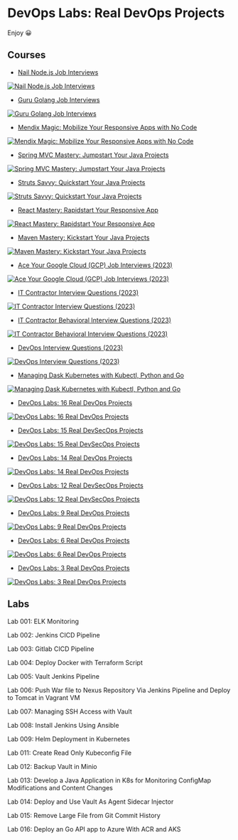 # DevOps Labs: Real DevOps Projects

Enjoy 😀

## Courses

<!-- - [Ace Angular Job Interviews](https://www.udemy.com/course/ace-angular)

<a href="https://www.udemy.com/course/ace-angular">![Ace Angular Job Interviews](image/course_logo_angular.jpg)</a> -->

- [Nail Node.js Job Interviews](https://www.udemy.com/course/nail-nodejs)

<a href="https://www.udemy.com/course/nail-nodejs">![Nail Node.js Job Interviews](image/course_logo_nodejs.png)</a>

- [Guru Golang Job Interviews](https://www.udemy.com/course/guru-golang/)

<a href="https://www.udemy.com/course/guru-golang/">![Guru Golang Job Interviews](image/course_logo_go.jpg)</a>

- [Mendix Magic: Mobilize Your Responsive Apps with No Code](https://www.udemy.com/course/mendix-magic/)

<a href="https://www.udemy.com/course/mendix-magic/">![Mendix Magic: Mobilize Your Responsive Apps with No Code](image/course_logo_mendix.png)</a>

- [Spring MVC Mastery: Jumpstart Your Java Projects](https://www.udemy.com/course/spring-mvc-mastery-jumpstart-your-java-projects/)

<a href="https://www.udemy.com/course/spring-mvc-mastery-jumpstart-your-java-projects/">![Spring MVC Mastery: Jumpstart Your Java Projects](image/course_logo_spring_mvc.png)</a>

- [Struts Savvy: Quickstart Your Java Projects](https://www.udemy.com/course/struts-savvy-quickstart-your-java-projects/)

<a href="https://www.udemy.com/course/struts-savvy-quickstart-your-java-projects/">![Struts Savvy: Quickstart Your Java Projects](image/course_logo_struts2.jpg)</a>

- [React Mastery: Rapidstart Your Responsive App](https://www.udemy.com/course/react-rapidstart-creating-an-responsive-react-app-in-1-hour)

<a href="https://www.udemy.com/course/react-rapidstart-creating-an-responsive-react-app-in-1-hour">![React Mastery: Rapidstart Your Responsive App](image/course_logo_react.jpg)</a>

- [Maven Mastery: Kickstart Your Java Projects](https://www.udemy.com/course/maven-mastery-kickstart-your-java-projects/)

<a href="https://www.udemy.com/course/maven-mastery-kickstart-your-java-projects/">![Maven Mastery: Kickstart Your Java Projects](image/course_logo_maven.jpg)</a>

- [Ace Your Google Cloud (GCP) Job Interviews (2023)](https://www.udemy.com/course/it-contractor-google-cloud-gcp-interview-questions-20xx)

<a href="https://www.udemy.com/course/it-contractor-google-cloud-gcp-interview-questions-20xx">![Ace Your Google Cloud (GCP) Job Interviews (2023)](image/course_logo_iw_GCP.png)</a>

<!-- - [IT Contractor Angular Interview Questions (2023)](https://www.udemy.com/course/it-contractor-angular-interview-questions-20xx/)

<a href="https://www.udemy.com/course/it-contractor-angular-interview-questions-20xx/">![IT Contractor Angular Interview Questions (2023)](image/course_logo_iw_Angular.jpg)</a>

- [IT Contractor .Net and C# Interview Questions (2023)](https://www.udemy.com/course/it-contractor-net-and-c-interview-questions-20xx)

<a href="https://www.udemy.com/course/it-contractor-net-and-c-interview-questions-20xx">![IT Contractor .Net and C# Interview Questions (2023)](image/course_logo_iw_NetC.png)</a> -->

- [IT Contractor Interview Questions (2023)](https://www.udemy.com/course/it-contractor-interview-questions-20xx)

<a href="https://www.udemy.com/course/it-contractor-interview-questions-20xx">![IT Contractor Interview Questions (2023)](image/course_logo_iw_IT.jpg)</a>

- [IT Contractor Behavioral Interview Questions (2023)](https://www.udemy.com/course/it-contractor-behavioral-interview-questions-20xx/)

<a href="https://www.udemy.com/course/it-contractor-behavioral-interview-questions-20xx">![IT Contractor Behavioral Interview Questions (2023)](image/course_logo_iw_Behavioral.png)</a>

- [DevOps Interview Questions (2023)](https://www.udemy.com/course/devops-interview-questions-20xx)

<a href="https://www.udemy.com/course/devops-interview-questions-20xx">![DevOps Interview Questions (2023)](image/course_logo_iw_DevOps.png)</a>

- [Managing Dask Kubernetes with Kubectl, Python and Go](https://www.udemy.com/course/managing-dask-kubernetes-with-kubectl-python-and-go)

<a href="https://www.udemy.com/course/managing-dask-kubernetes-with-kubectl-python-and-go">![Managing Dask Kubernetes with Kubectl, Python and Go](image/course_logo_Dask_Backend_Local.png)</a>

- [DevOps Labs: 16 Real DevOps Projects](https://www.udemy.com/course/devops-labs-16-real-devops-projects/)

<a href="https://www.udemy.com/course/devops-labs-16-real-devops-projects/">![DevOps Labs: 16 Real DevOps Projects](image/course_image_16.jpg)</a>

- [DevOps Labs: 15 Real DevSecOps Projects](https://www.udemy.com/course/devops-labs-15-real-devsecops-projects/)

<a href="https://www.udemy.com/course/devops-labs-15-real-devsecops-projects/">![DevOps Labs: 15 Real DevSecOps Projects](image/course_image_15.jpg)</a>

- [DevOps Labs: 14 Real DevOps Projects](https://www.udemy.com/course/devops-labs-14-real-devops-projects/)

<a href="https://www.udemy.com/course/devops-labs-14-real-devops-projects/">![DevOps Labs: 14 Real DevOps Projects](image/course_image_14.jpg)</a>

- [DevOps Labs: 12 Real DevSecOps Projects](https://www.udemy.com/course/devops-labs-12-real-devsecops-projects/)

<a href="https://www.udemy.com/course/devops-labs-12-real-devsecops-projects/">![DevOps Labs: 12 Real DevSecOps Projects](image/course_image_12.png)</a>

- [DevOps Labs: 9 Real DevOps Projects](https://www.udemy.com/course/devops-labs-9-real-devops-projects/)

<a href="https://www.udemy.com/course/devops-labs-9-real-devops-projects/">![DevOps Labs: 9 Real DevOps Projects](image/course_image_9.jpg)</a>

- [DevOps Labs: 6 Real DevOps Projects](https://www.udemy.com/course/devops-labs-6-real-devops-projects/)

<a href="https://www.udemy.com/course/devops-labs-6-real-devops-projects/">![DevOps Labs: 6 Real DevOps Projects](image/course_image_6.jpg)</a>

- [DevOps Labs: 3 Real DevOps Projects](https://www.udemy.com/course/devops-labs-9-real-devops-projects-free-version/)

<a href="https://www.udemy.com/course/devops-labs-9-real-devops-projects-free-version/">![DevOps Labs: 3 Real DevOps Projects](image/course_image_3.png)</a>

## Labs

Lab 001: ELK Monitoring

Lab 002: Jenkins CICD Pipeline

Lab 003: Gitlab CICD Pipeline

Lab 004: Deploy Docker with Terraform Script

Lab 005: Vault Jenkins Pipeline

Lab 006: Push War file to Nexus Repository Via Jenkins Pipeline and Deploy to Tomcat in Vagrant VM

Lab 007: Managing SSH Access with Vault

Lab 008: Install Jenkins Using Ansible

Lab 009: Helm Deployment in Kubernetes

Lab 011: Create Read Only Kubeconfig File

Lab 012: Backup Vault in Minio

Lab 013: Develop a Java Application in K8s for Monitoring ConfigMap Modifications and Content Changes

Lab 014: Deploy and Use Vault As Agent Sidecar Injector

Lab 015: Remove Large File from Git Commit History

Lab 016: Deploy an Go API app to Azure With ACR and AKS
